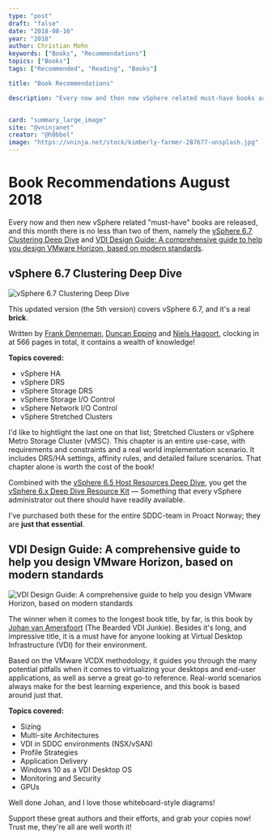 ```yaml
---
type: "post"
draft: "false"
date: "2018-08-16"
year: "2018"
author: Christian Mohn
keywords: ["Books", "Recommendations"]
topics: ["Books"]
tags: ["Recommended", "Reading", "Books"]

title: "Book Recommendations"

description: "Every now and then new vSphere related must-have books are released, and this month there is no less than two of them, namely the vSphere 6.7 Clustering Deep Dive and VDI Design Guide: A comprehensive guide to help you design VMware Horizon, based on modern standards."


card: "summary_large_image"
site: "@vninjanet"
creator: "@h0bbel"
image: "https://vninja.net/stock/kimberly-farmer-287677-unsplash.jpg"
---
```


# Book Recommendations August 2018

Every now and then new vSphere related "must-have" books are released, and this month there is no less than two of them, namely the [vSphere 6.7 Clustering Deep Dive](https://www.amazon.com/VMware-vSphere-6-7-Clustering-Deepdive/dp/1722625325/ref=sr_1_1?ie=UTF8&qid=1534414963&sr=8-1&keywords=clustering+deepdive&dpID=31E2BvNGxuL&preST=_SY291_BO1,204,203,200_QL40_&dpSrc=srch) and [VDI Design Guide: A comprehensive guide to help you design VMware Horizon, based on modern standards](https://www.amazon.com/VDI-Design-Guide-comprehensive-standards/dp/1977535526/ref=sr_1_1?ie=UTF8&qid=1533742191&sr=8-1&keywords=vdi+design+guide). 


## vSphere 6.7 Clustering Deep Dive

![vSphere 6.7 Clustering Deep Dive](/img/ClusteringDeepdive.jpg#floatright)

This updated version (the 5th version) covers vSphere 6.7, and it's a real **brick**. 

Written by [Frank Denneman](https://twitter.com/frankdenneman), [Duncan Epping](https://twitter.com/DuncanYB) and [Niels Hagoort](https://twitter.com/NHagoort), clocking in at 566 pages in total, it contains a wealth of knowledge!

**Topics covered:**

* vSphere HA
* vSphere DRS
* vSphere Storage DRS
* vSphere Storage I/O Control
* vSphere Network I/O Control
* vSphere Stretched Clusters

I'd like to hightlight the last one on that list; Stretched Clusters or vSphere Metro Storage Cluster (vMSC). This chapter is an entire use-case, with requirements and constraints and a real world implementation scenario. It includes DRS/HA settings, affinity rules, and detailed failure scenarios. That chapter alone is worth the cost of the book!

Combined with the [vSphere 6.5 Host Resources Deep Dive](https://www.amazon.com/VMware-vSphere-Host-Resources-Deep/dp/1540873064/ref=sr_1_1?ie=UTF8&qid=1534415998&sr=8-1&keywords=vSphere+6.5+Host+Resources+Deep+Dive&dpID=31unEghqRrL&preST=_SY344_BO1,204,203,200_QL70_&dpSrc=srch), you get the [vSphere 6.x Deep Dive Resource Kit](http://frankdenneman.nl/2018/07/30/vsphere-6-x-deep-dive-resource-kit-completed/) — Something that every vSphere administrator out there should have readily available.

I've purchased both these for the entire SDDC-team in Proact Norway; they are **just that essential**.

## VDI Design Guide: A comprehensive guide to help you design VMware Horizon, based on modern standards

![VDI Design Guide: A comprehensive guide to help you design VMware Horizon, based on modern standards](/img/VDIDesignGuide.jpg#floatright)

The winner when it comes to the longest book title, by far, is this book by [Johan van Amersfoort](https://twitter.com/vhojan) (The Bearded VDI Junkie). Besides it's long, and impressive title, it is a must have for anyone looking at Virtual Desktop Infrastructure (VDI) for their environment. 

Based on the VMware VCDX methodology, it guides you through the many potential pitfalls when it comes to virtualizing your desktops and end-user applications, as well as serve a great go-to reference. Real-world scenarios always make for the best learning experience, and this book is based around just that.

**Topics covered:**

* Sizing
* Multi-site Architectures
* VDI in SDDC environments (NSX/vSAN)
* Profile Strategies
* Application Delivery
* Windows 10 as a VDI Desktop OS
* Monitoring and Security
* GPUs

Well done Johan, and I love those whiteboard-style diagrams!


<p class="lead text-center">Support these great authors and their efforts, and grab your copies now! Trust me, they're all are well worth it!</p>

